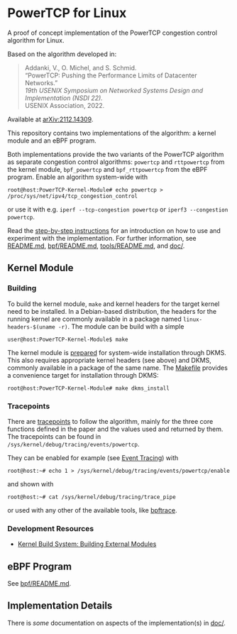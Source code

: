 # PowerTCP for Linux
A proof of concept implementation of the PowerTCP congestion control algorithm
for Linux.

Based on the algorithm developed in:  
> Addanki, V., O. Michel, and S. Schmid.  
> “PowerTCP: Pushing the Performance Limits of Datacenter Networks.”  
> *19th USENIX Symposium on Networked Systems Design and Implementation (NSDI 22).*  
> USENIX Association, 2022.

Available at [arXiv:2112.14309](https://arxiv.org/pdf/2112.14309.pdf).

This repository contains two implementations of the algorithm: a kernel module
and an eBPF program.

Both implementations provide the two variants of the PowerTCP algorithm as
separate congestion control algorithms: `powertcp` and `rttpowertcp` from the
kernel module, `bpf_powertcp` and `bpf_rttpowertcp` from the eBPF program.
Enable an algorithm system-wide with
```console
root@host:PowerTCP-Kernel-Module# echo powertcp > /proc/sys/net/ipv4/tcp_congestion_control
```
or use it with e.g. `iperf --tcp-congestion powertcp` or
`iperf3 --congestion powertcp`.

Read the [step-by-step instructions](doc/step-by-step.md) for an introduction
on how to use and experiment with the implementation. For further information,
see [README.md](README.md), [bpf/README.md](bpf/README.md),
[tools/README.md](tools/README.md), and [doc/](doc).

## Kernel Module
### Building
To build the kernel module, `make` and kernel headers for the target kernel
need to be installed. In a Debian-based distribution, the headers for the
running kernel are commonly available in a package named
`linux-headers-$(uname -r)`. The module can be build with a simple
```console
user@host:PowerTCP-Kernel-Module$ make
```

The kernel module is [prepared](dkms.conf) for system-wide installation through
DKMS. This also requires appropriate kernel headers (see above) and DKMS,
commonly available in a package of the same name. The [Makefile](Makefile)
provides a convenience target for installation through DKMS:
```console
root@host:PowerTCP-Kernel-Module# make dkms_install
```

### Tracepoints
There are
[tracepoints](https://www.kernel.org/doc/html/latest/trace/tracepoints.html) to
follow the algorithm, mainly for the three core functions defined in the paper
and the values used and returned by them. The tracepoints can be found in
`/sys/kernel/debug/tracing/events/powertcp`.

They can be enabled for example (see
[Event Tracing](https://www.kernel.org/doc/html/latest/trace/events.html)) with
```console
root@host:~# echo 1 > /sys/kernel/debug/tracing/events/powertcp/enable
```
and shown with
```console
root@host:~# cat /sys/kernel/debug/tracing/trace_pipe
```
or used with any other of the available tools, like
[bpftrace](https://github.com/iovisor/bpftrace).

### Development Resources
 - [Kernel Build System: Building External Modules](https://www.kernel.org/doc/html/latest/kbuild/modules.html)

## eBPF Program
See [bpf/README.md](bpf/README.md).

## Implementation Details
There is *some* documentation on aspects of the implementation(s) in
[doc/](doc/).

